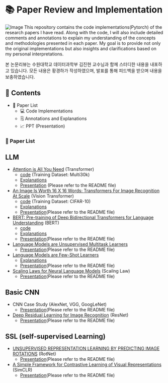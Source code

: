 # 📚 Paper Review and Implementation

![Image](https://github.com/user-attachments/assets/fff6081e-1eb1-4289-b7c3-c7e3c80311d9)
This repository contains the code implementations(Pytorch) of the research papers I have read. Along with the code, I will also include detailed comments and annotations to explain my understanding of the concepts and methodologies presented in each paper. My goal is to provide not only the original implementations but also insights and clarifications based on my personal interpretations.

본 논문리뷰는 수원대학교 데이터과학부 김진현 교수님과 함께 스터디한 내용을 내포하고 있습니다.
모든 내용은 황경하가 작성하였으며, 발표를 통해 피드백을 받으며 내용을 보충하였습니다.

## 📝 Contents  
- 📖 Paper List  
  - 💻 Code Implementations
  - 🗒️ Annotations and Explanations
  - 📈 PPT (Presentation)

### 📖 Paper List

## LLM
- [Attention is All You Need](http://arxiv.org/abs/1706.03762) (Transformer)
  - [code](https://github.com/kyeongha-git/Study/tree/main/Transformer) (Training Dataset: Multi30k)
  - [Explanations](https://kyeongha-blog.tistory.com/entry/Transformer-Attention-Is-All-You-Need)
  - [Presentation](https://github.com/kyeongha-git/Study/tree/main/Transformer) (Please refer to the README file)
- [An Image Is Worth 16 X 16 Words: Transformers For Image Recognition At Scale](http://arxiv.org/abs/2010.11929) (Vision Transformer)
  - [code](https://github.com/kyeongha-git/Study/tree/main/ViT) (Training Dataset: CIFAR-10)
  - [Explanations](https://kyeongha-blog.tistory.com/entry/Vision-Transformer-AN-IMAGE-IS-WORTH-16X16-WORDS-TRANSFORMERS-FOR-IMAGE-RECOGNITION-AT-SCALE)
  - [Presentation](https://github.com/kyeongha-git/Study/tree/main/ViT)(Please refer to the README file)
- [BERT: Pre-training of Deep Bidirectional Transformers for Language Understanding](https://arxiv.org/abs/1810.04805) (BERT)
  - [code](https://github.com/kyeongha-git/Study/tree/main/BERT-pytorch)
  - [Explanations](https://kyeongha-blog.tistory.com/entry/LLM-BERT-Pre-training-of-Deep-Bidirectional-Transformers-for-Language-Understanding-%EB%85%BC%EB%AC%B8-%EB%A6%AC%EB%B7%B0-%EA%B8%B0%EC%B4%88%EB%B6%80%ED%84%B0-%EA%BC%BC%EA%BC%BC%ED%9E%88)
  - [Presentation](https://github.com/kyeongha-git/Study/tree/main/BERT-pytorch)(Please refer to the README file)
- [Language Models are Unsupervised Multitask Learners](https://cdn.openai.com/better-language-models/language_models_are_unsupervised_multitask_learners.pdf)
  - [Presentation](https://github.com/kyeongha-git/Study/tree/main/GPT-2)(Please refer to the README file)
- [Language Models are Few-Shot Learners](https://papers.nips.cc/paper_files/paper/2020/file/1457c0d6bfcb4967418bfb8ac142f64a-Paper.pdf)
  - [Explanations](https://kyeongha-blog.tistory.com/entry/GPT-3-Language-Models-are-Few-Shot-Learners-%EB%85%BC%EB%AC%B8-%EB%A6%AC%EB%B7%B0-%EA%B8%B0%EC%B4%88%EB%B6%80%ED%84%B0-%EA%BC%BC%EA%BC%BC%ED%9E%88)
  - [Presentation](https://github.com/kyeongha-git/Study/tree/main/GPT-3)(Please refer to the README file)
- [Scaling Laws for Neural Language Models](http://arxiv.org/abs/2001.08361) (Scailng Law)
  - [Presentation](https://github.com/kyeongha-git/Study/tree/main/Scailng%20Law)(Please refer to the README file)

## Basic CNN
- CNN Case Study (AlexNet, VGG, GoogLeNet)
  - [Presentation](https://github.com/kyeongha-git/Study/tree/main/CNN%20(AlexNet%2CVGG%2CGoogLeNet))(Please refer to the README file)
- [Deep Residual Learning for Image Recognition](https://arxiv.org/abs/1512.03385) (ResNet)
  - [Presentation](https://github.com/kyeongha-git/Study/tree/main/ResNet)(Please refer to the README file)

## SSL (self-supervised Learning)
- [UNSUPERVISED REPRESENTATION LEARNING BY PREDICTING IMAGE ROTATIONS](http://arxiv.org/abs/1803.07728) (RotNet)
  - [Presentation](https://github.com/kyeongha-git/Study/tree/main/RotNet)(Please refer to the README file)
- [A Simple Framework for Contrastive Learning of Visual Representations](http://arxiv.org/abs/2002.05709) (SimCLR)
  - [Presentation](https://github.com/kyeongha-git/Study/tree/main/SimCLR)(Please refer to the README file)